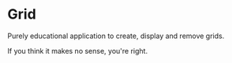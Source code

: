 # Grid
Purely educational application to create, display and remove grids.

If you think it makes no sense, you're right.
